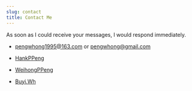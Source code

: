 ```yaml
---
slug: contact
title: Contact Me
---
```

As soon as I could receive your messages, I would respond immediately.

+ <i class="fa fa-envelope "></i> 
  <pengwhong1995@163.com> or <pengwhong@gmail.com>
  
+ <i class="fa fa-github "></i>
  [HankPPeng](https://github.com/HankPPeng)
 
+ <i class="fa fa-twitter "></i>
  [WeihongPPeng](https://twitter.com/WeihongPPeng)
  
+ <i class="fa fa-weixin "></i>
  [Buyi.Wh](https://github.com/HankPPeng/HankPPeng.github.io/blob/master/My%20Wechat%20QR%20code.jpg?raw=true)



<head> 
    <script defer src="https://use.fontawesome.com/releases/v5.10.1/js/all.js"></script> 
    <script defer src="https://use.fontawesome.com/releases/v5.10.1/js/v4-shims.js"></script> 
</head>
<link rel="stylesheet" href="https://use.fontawesome.com/releases/v5.10.1/css/all.css">
